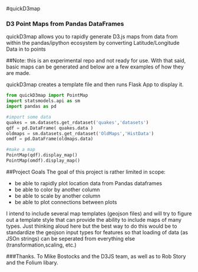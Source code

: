#quickD3map

### D3 Point Maps from Pandas DataFrames

quickD3map allows you to rapidly generate D3.js maps from data from within 
the pandas/ipython ecosystem by converting Latitude/Longitude Data in to points


##Note: this is an experimental repo and not ready for use.
With that said, basic maps can be generated and below are a few examples of how they are made.

quickD3map creates a template file and then runs Flask App to display it.
```python
from quickD3map import PointMap
import statsmodels.api as sm
import pandas as pd

#import some data
quakes = sm.datasets.get_rdataset('quakes','datasets')
qdf = pd.DataFrame( quakes.data )
oldmaps = sm.datasets.get_rdataset('OldMaps','HistData')
omdf = pd.DataFrame(oldmaps.data)

#make a map
PointMap(qdf).display_map()
PointMap(omdf).display_map()
````

##Project Goals
The goal of this project is rather limited in scope: 
  - be able to rapidly plot location data from Pandas dataframes
  - be able to color by another column
  - be able to scale by another column
  - be able to plot connections between plots
  
I intend to include several map templates (geojson files) and will try to 
figure out a template style that can provide the ability to include maps of many types.
Just thinking aloud here but the best way to do this would be to standardize the 
geojson input types for features so that loading of data (as JSOn strings) can be seperated
from everything else (transformation,scaling, etc.)


###Thanks.
To Mike Bostocks and the D3JS team, as well as to Rob Story and the Folium libary.
